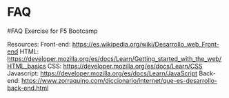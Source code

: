 # FAQ
#FAQ Exercise for F5 Bootcamp

Resources:
Front-end: https://es.wikipedia.org/wiki/Desarrollo_web_Front-end
HTML: https://developer.mozilla.org/es/docs/Learn/Getting_started_with_the_web/HTML_basics
CSS: https://developer.mozilla.org/es/docs/Learn/CSS
Javascript: https://developer.mozilla.org/es/docs/Learn/JavaScript
Back-end: https://www.zorraquino.com/diccionario/internet/que-es-desarrollo-back-end.html
